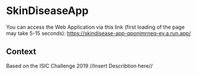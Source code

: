 ﻿# SkinDiseaseApp

You can access the Web Application via this link (first loading of the page may take 5-15 seconds): https://skindisease-app-qponjmrneq-ey.a.run.app/

## Context

Based on the ISIC Challenge 2019 
//Insert Describtion here//

